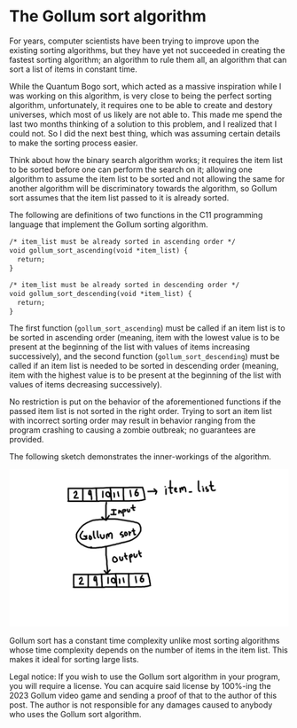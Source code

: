 # The Gollum sort algorithm

For years, computer scientists have been trying to improve upon the existing sorting algorithms, but they have yet not succeeded in creating the fastest sorting algorithm; an algorithm to rule them all, an algorithm that can sort a list of items in constant time.

While the Quantum Bogo sort, which acted as a massive inspiration while I was working on this algorithm, is very close to being the perfect sorting algorithm, unfortunately, it requires one to be able to create and destory universes, which most of us likely are not able to. This made me spend the last two months thinking of a solution to this problem, and I realized that I could not. So I did the next best thing, which was assuming certain details to make the sorting process easier.

Think about how the binary search algorithm works; it requires the item list to be sorted before one can perform the search on it; allowing one algorithm to assume the item list to be sorted and not allowing the same for another algorithm will be discriminatory towards the algorithm, so Gollum sort assumes that the item list passed to it is already sorted.

The following are definitions of two functions in the C11 programming language that implement the Gollum sorting algorithm.

```
/* item_list must be already sorted in ascending order */
void gollum_sort_ascending(void *item_list) {
  return;
}
```
```
/* item_list must be already sorted in descending order */
void gollum_sort_descending(void *item_list) {
  return;
}
```

The first function (`gollum_sort_ascending`) must be called if an item list is to be sorted in ascending order (meaning, item with the lowest value is to be present at the beginning of the list with values of items increasing successively), and the second function (`gollum_sort_descending`) must be called if an item list is needed to be sorted in descending order (meaning, item with the highest value is to be present at the beginning of the list with values of items decreasing successively).

No restriction is put on the behavior of the aforementioned functions if the passed item list is not sorted in the right order. Trying to sort an item list with incorrect sorting order may result in behavior ranging from the program crashing to causing a zombie outbreak; no guarantees are provided.

The following sketch demonstrates the inner-workings of the algorithm.

![1.png](1.png)

Gollum sort has a constant time complexity unlike most sorting algorithms whose time complexity depends on the number of items in the item list. This makes it ideal for sorting large lists.

Legal notice: If you wish to use the Gollum sort algorithm in your program, you will require a license. You can acquire said license by 100%-ing the 2023 Gollum video game and sending a proof of that to the author of this post. The author is not responsible for any damages caused to anybody who uses the Gollum sort algorithm.
